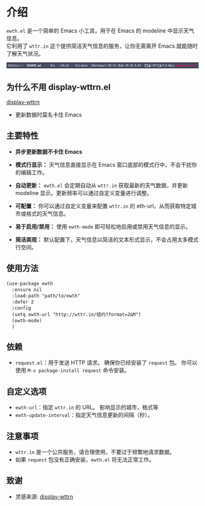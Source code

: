 # 介绍
`ewth.el` 是一个简单的 Emacs 小工具，用于在 Emacs 的 modeline 中显示天气信息。  
它利用了 `wttr.in` 这个提供简洁天气信息的服务，让你无需离开 Emacs 就能随时了解天气状况。  

![预览](./modeline.png)

## 为什么不用 display-wttrn.el
[display-wttrn](https://github.com/josegpt/display-wttr)

- 更新数据时莫名卡住 Emacs

## 主要特性
*   **异步更新数据不卡住 Emacs**

*   **模式行显示：** 天气信息直接显示在 Emacs 窗口底部的模式行中，不会干扰你的编辑工作。

*   **自动更新：**  `ewth.el` 会定期自动从 `wttr.in` 获取最新的天气数据，并更新 modeline 显示。更新频率可以通过自定义变量进行调整。

*   **可配置：**  你可以通过自定义变量来配置 `wttr.in` 的 eth-url，从而获取特定城市或格式的天气信息。

*   **易于启用/禁用：** 使用 `ewth-mode` 即可轻松地启用或禁用天气信息的显示。

*   **简洁美观：**  默认配置下，天气信息以简洁的文本形式显示，不会占用太多模式行空间。

## 使用方法
```emacs-lisp
(use-package ewth
  :ensure nil
  :load-path "path/to/ewth"
  :defer 2
  :config
  (setq ewth-url "http://wttr.in/纽约?format=2&M")
  (ewth-mode)
  )
```

## 依赖

*   `request.el`：用于发送 HTTP 请求。 确保你已经安装了 `request` 包。 你可以使用 `M-x package-install request` 命令安装。


## 自定义选项

*   `ewth-url`：指定 `wttr.in` 的 URL。  影响显示的城市，格式等
*   `ewth-update-interval`：指定天气信息更新的间隔（秒）。

## 注意事项

*   `wttr.in` 是一个公共服务，请合理使用，不要过于频繁地请求数据。
*   如果 `request` 包没有正确安装，`ewth.el` 将无法正常工作。

## 致谢
- 灵感来源: [display-wttrn](https://github.com/josegpt/display-wttr)
